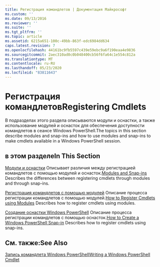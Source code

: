 ```yaml
---
title: Регистрация командлетов | Документация Майкрософт
ms.custom: ''
ms.date: 09/13/2016
ms.reviewer: ''
ms.suite: ''
ms.tgt_pltfrm: ''
ms.topic: article
ms.assetid: 6215a651-100c-49bb-863f-edc6984dd634
caps.latest.revision: 7
ms.openlocfilehash: 44161bc9fb5597c439e59ebc9a6f190eaa4e9836
ms.sourcegitcommit: 2aec310ad0c0b048400cb56f6fa64c1e554c812a
ms.translationtype: MT
ms.contentlocale: ru-RU
ms.lasthandoff: 05/23/2020
ms.locfileid: "83811643"
---
```

# <a name="registering-cmdlets"></a><span data-ttu-id="8f6a5-102">Регистрация командлетов</span><span class="sxs-lookup"><span data-stu-id="8f6a5-102">Registering Cmdlets</span></span>

<span data-ttu-id="8f6a5-103">В подразделах этого раздела описываются модули и оснастки, а также использование модулей и оснасток для обеспечения доступности командлетов в сеансе Windows PowerShell.</span><span class="sxs-lookup"><span data-stu-id="8f6a5-103">The topics in this section describe modules and snap-ins and how to use modules and snap-ins to make cmdlets available in a Windows PowerShell session.</span></span>

## <a name="in-this-section"></a><span data-ttu-id="8f6a5-104">в этом разделе</span><span class="sxs-lookup"><span data-stu-id="8f6a5-104">In This Section</span></span>

<span data-ttu-id="8f6a5-105">[Модули и оснастки](./modules-and-snap-ins.md) Описывает различия между регистрацией командлетов с помощью модулей и оснасток.</span><span class="sxs-lookup"><span data-stu-id="8f6a5-105">[Modules and Snap-ins](./modules-and-snap-ins.md) Describes the differences between registering cmdlets through modules and through snap-ins.</span></span>

<span data-ttu-id="8f6a5-106">[Регистрация командлетов с помощью модулей](./how-to-import-cmdlets-using-modules.md) Описание процесса регистрации командлетов с помощью модулей.</span><span class="sxs-lookup"><span data-stu-id="8f6a5-106">[How to Register Cmdlets using Modules](./how-to-import-cmdlets-using-modules.md) Describes how to register cmdlets using modules.</span></span>

<span data-ttu-id="8f6a5-107">[Создание оснастки Windows PowerShell](./how-to-create-a-windows-powershell-snap-in.md) Описание процесса регистрации командлетов с помощью оснасток.</span><span class="sxs-lookup"><span data-stu-id="8f6a5-107">[How to Create a Windows PowerShell Snap-in](./how-to-create-a-windows-powershell-snap-in.md) Describes how to register cmdlets using snap-ins.</span></span>

## <a name="see-also"></a><span data-ttu-id="8f6a5-108">См. также:</span><span class="sxs-lookup"><span data-stu-id="8f6a5-108">See Also</span></span>

[<span data-ttu-id="8f6a5-109">Запись командлета Windows PowerShell</span><span class="sxs-lookup"><span data-stu-id="8f6a5-109">Writing a Windows PowerShell Cmdlet</span></span>](../cmdlet/cmdlet-overview.md)

